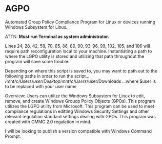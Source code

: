 # AGPO
Automated Group Policy Compliance Program for Linux or devices running Windows Subsystem for Linux.

ATTN: **Must run Terminal as system administrator.**

Lines 24, 28, 42, 58, 70, 85, 86, 89, 90, 93-96, 99, 102, 105, and 106 will require path reconfiguration local to your machine. Instantiating a path to where the LGPO utility is stored and utilizing that path throughout the program will save some trouble. 

Depending on where this script is saved to, you may want to path out to the following paths in order to run the script...
/mnt/c/Users/$user/Desktop
/mnt/c/Users/$user/Downloads
...where $user is to be replaced with your user name

Overview: Users can utilize the Windows Subsystem for Linux to edit, remove, and create Windows Grouop Policy Objects (GPOs). This program utilizes the LGPO utility from Microsoft. This program can be used to meet compliance regulations in editting Windows Security Settings and other relevant regulation standard settings dealing with GPOs. This program was created with CMMC 2.0 regulation in mind. 

I will be looking to publish a version compatible with Windows Command Prompt.
